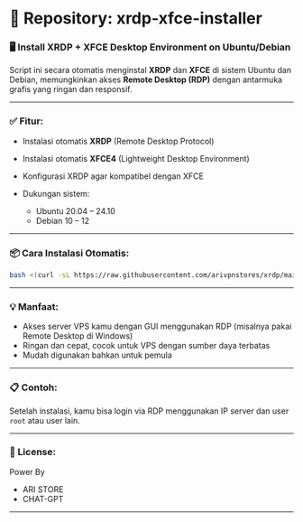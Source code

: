 # 📁 Repository: **xrdp-xfce-installer**

### 🖥️ Install XRDP + XFCE Desktop Environment on Ubuntu/Debian

Script ini secara otomatis menginstal **XRDP** dan **XFCE** di sistem Ubuntu dan Debian, memungkinkan akses **Remote Desktop (RDP)** dengan antarmuka grafis yang ringan dan responsif.

---

### ✅ Fitur:

* Instalasi otomatis **XRDP** (Remote Desktop Protocol)
* Instalasi otomatis **XFCE4** (Lightweight Desktop Environment)
* Konfigurasi XRDP agar kompatibel dengan XFCE
* Dukungan sistem:

  * Ubuntu 20.04 – 24.10
  * Debian 10 – 12

---

### 📦 Cara Instalasi Otomatis:

```bash
bash <(curl -sL https://raw.githubusercontent.com/arivpnstores/xrdp/main/install_xrdp_xfce.sh)
```

---

### 💡 Manfaat:

* Akses server VPS kamu dengan GUI menggunakan RDP (misalnya pakai Remote Desktop di Windows)
* Ringan dan cepat, cocok untuk VPS dengan sumber daya terbatas
* Mudah digunakan bahkan untuk pemula

---

### 📋 Contoh:

Setelah instalasi, kamu bisa login via RDP menggunakan IP server dan user `root` atau user lain.

---

### 📜 License:

Power By
- ARI STORE
- CHAT-GPT

---


